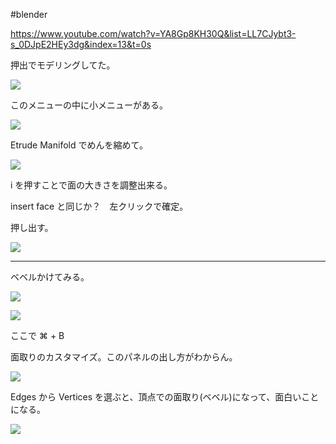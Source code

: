#blender 


https://www.youtube.com/watch?v=YA8Gp8KH30Q&list=LL7CJybt3-s_0DJpE2HEy3dg&index=13&t=0s

押出でモデリングしてた。

![](image-kmygzlqi.png)

このメニューの中に小メニューがある。

![](image-kmyh01hr.png)

Etrude Manifold でめんを縮めて。

![](image-kmyh0j23.png)

i を押すことで面の大きさを調整出来る。

insert face と同じか？　左クリックで確定。

押し出す。

![](image-kmyh0zsj.png)

---

ベベルかけてみる。

![](image-kmyh1nhj.png)

![](image-kmyh1ztm.png)

ここで ⌘ + B

面取りのカスタマイズ。このパネルの出し方がわからん。

![](image-kmyh2yeh.png)

Edges から Vertices を選ぶと、頂点での面取り(ベベル)になって、面白いことになる。

![](image-kmyh3g20.png)





